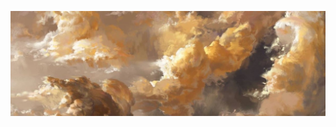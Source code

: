 
![Header](https://github.com/Erdauit/erdauit/blob/main/assets/1a3f99383bf159bf76bbb6bfef7333e8.jpg)
